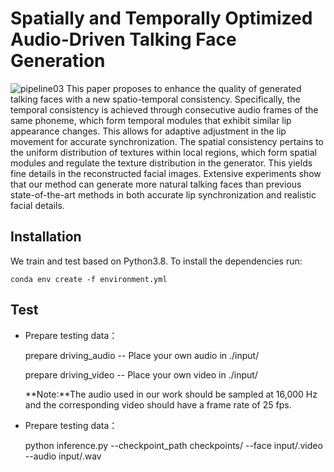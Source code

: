 # **Spatially and Temporally Optimized Audio-Driven Talking Face Generation**
![pipeline03](https://github.com/donge1024/TalkingFace/assets/114487375/1b58d2ac-b59e-40a5-990c-92b53a197881)
This paper proposes to enhance the quality of generated talking faces  with a new spatio-temporal consistency. Specifically, the temporal consistency is achieved through consecutive audio frames of the same phoneme, which form temporal modules that exhibit similar lip appearance changes. This allows for adaptive adjustment in the lip movement for accurate synchronization.
The spatial consistency pertains to the uniform distribution of textures within local regions, which form spatial modules and regulate the texture distribution in the generator. This yields fine details in the reconstructed facial images. Extensive experiments show that our method can generate more natural talking faces than previous state-of-the-art methods in both accurate lip synchronization and realistic facial details.
## **Installation**
We train and test based on Python3.8. To install the dependencies run:

```conda env create -f environment.yml```

## **Test**
- Prepare testing data：

  prepare driving_audio -- Place your own audio in ./input/

  prepare driving_video -- Place your own video in ./input/

  **Note:**The audio used in our work should be sampled at 16,000 Hz and the corresponding video should have a frame rate of 25 fps.

- Prepare testing data：

  python inference.py --checkpoint_path checkpoints/ --face input/.video --audio input/.wav

